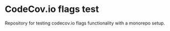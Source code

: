 # CodeCov.io flags test

Repository for testing codecov.io flags functionality with a monorepo setup.

